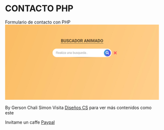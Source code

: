 # CONTACTO PHP

Formulario de contacto con PHP
![Alt text](assets/form.png "formulario de contacto")

By Gerson Chali Simon
Visita [Diseños CS](https://discsllc.com) para ver más contenidos como este

Invitame un caffe [Paypal](https://paypal.me/dischali)